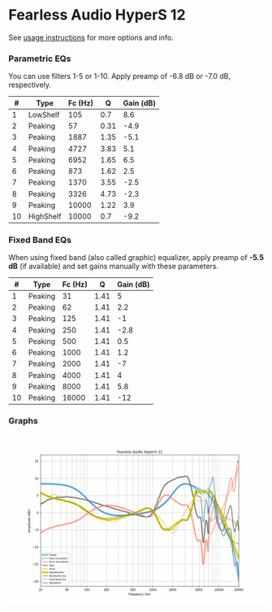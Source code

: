 # Fearless Audio HyperS 12
See [usage instructions](https://github.com/jaakkopasanen/AutoEq#usage) for more options and info.

### Parametric EQs
You can use filters 1-5 or 1-10. Apply preamp of -6.8 dB or -7.0 dB, respectively.

|   # | Type      |   Fc (Hz) |    Q |   Gain (dB) |
|-----|-----------|-----------|------|-------------|
|   1 | LowShelf  |       105 | 0.7  |         8.6 |
|   2 | Peaking   |        57 | 0.31 |        -4.9 |
|   3 | Peaking   |      1887 | 1.35 |        -5.1 |
|   4 | Peaking   |      4727 | 3.83 |         5.1 |
|   5 | Peaking   |      6952 | 1.65 |         6.5 |
|   6 | Peaking   |       873 | 1.62 |         2.5 |
|   7 | Peaking   |      1370 | 3.55 |        -2.5 |
|   8 | Peaking   |      3326 | 4.73 |        -2.3 |
|   9 | Peaking   |     10000 | 1.22 |         3.9 |
|  10 | HighShelf |     10000 | 0.7  |        -9.2 |

### Fixed Band EQs
When using fixed band (also called graphic) equalizer, apply preamp of **-5.5 dB** (if available) and set gains manually with these parameters.

|   # | Type    |   Fc (Hz) |    Q |   Gain (dB) |
|-----|---------|-----------|------|-------------|
|   1 | Peaking |        31 | 1.41 |         5   |
|   2 | Peaking |        62 | 1.41 |         2.2 |
|   3 | Peaking |       125 | 1.41 |        -1   |
|   4 | Peaking |       250 | 1.41 |        -2.8 |
|   5 | Peaking |       500 | 1.41 |         0.5 |
|   6 | Peaking |      1000 | 1.41 |         1.2 |
|   7 | Peaking |      2000 | 1.41 |        -7   |
|   8 | Peaking |      4000 | 1.41 |         4   |
|   9 | Peaking |      8000 | 1.41 |         5.8 |
|  10 | Peaking |     16000 | 1.41 |       -12   |

### Graphs
![](./Fearless%20Audio%20HyperS%2012.png)

